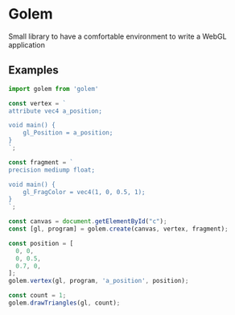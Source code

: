 # Golem

Small library to have a comfortable environment to write a WebGL application

## Examples

```js
import golem from 'golem'

const vertex = `
attribute vec4 a_position;

void main() {
    gl_Position = a_position;
}
`;

const fragment = `
precision mediump float;

void main() {
    gl_FragColor = vec4(1, 0, 0.5, 1);
}
`;

const canvas = document.getElementById("c");
const [gl, program] = golem.create(canvas, vertex, fragment);

const position = [
  0, 0,
  0, 0.5,
  0.7, 0,
];
golem.vertex(gl, program, 'a_position', position);

const count = 1;
golem.drawTriangles(gl, count);
```